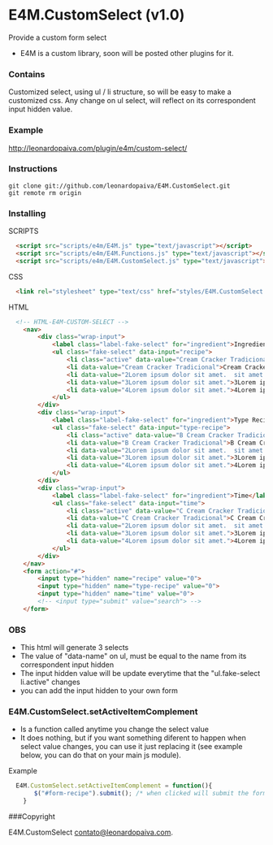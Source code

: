 E4M.CustomSelect (v1.0)
=========

Provide a custom form select 
- E4M is a custom library, soon will be posted other plugins for it.

### Contains
Customized select, using ul / li structure, so will be easy to make a customized css. Any change on ul select, will reflect on its correspondent input hidden value.

### Example
http://leonardopaiva.com/plugin/e4m/custom-select/


### Instructions
```
git clone git://github.com/leonardopaiva/E4M.CustomSelect.git
git remote rm origin
```
### Installing

SCRIPTS
```html
  <script src="scripts/e4m/E4M.js" type="text/javascript"></script>
  <script src="scripts/e4m/E4M.Functions.js" type="text/javascript"></script>
  <script src="scripts/e4m/E4M.CustomSelect.js" type="text/javascript"></script>
```
CSS
```html
  <link rel="stylesheet" type="text/css" href="styles/E4M.CustomSelect.css">
```
HTML
```html
  <!-- HTML-E4M-CUSTOM-SELECT -->
	<nav>
		<div class="wrap-input">
			<label class="label-fake-select" for="ingredient">Ingredient</label>
			<ul class="fake-select" data-input="recipe">
				<li class="active" data-value="Cream Cracker Tradicional">Cream Cracker Tradicional Tradicional</li>
				<li data-value="Cream Cracker Tradicional">Cream Cracker Tradicional</li>
				<li data-value="2Lorem ipsum dolor sit amet.  sit amet.  sit amet.">2Lorem ipsum dolor sit amet.  sit amet.  sit amet.</li>
				<li data-value="3Lorem ipsum dolor sit amet.">3Lorem ipsum dolor sit amet.</li>
				<li data-value="4Lorem ipsum dolor sit amet.">4Lorem ipsum dolor sit amet.</li>
			</ul>
		</div>
		<div class="wrap-input">
			<label class="label-fake-select" for="ingredient">Type Recipe</label>
			<ul class="fake-select" data-input="type-recipe">
				<li class="active" data-value="B Cream Cracker Tradicional">B Cream Cracker Tradicional Tradicional</li>
				<li data-value="B Cream Cracker Tradicional">B Cream Cracker Tradicional</li>
				<li data-value="2Lorem ipsum dolor sit amet.  sit amet.  sit amet.">2Lorem ipsum dolor sit amet.  sit amet.  sit amet.</li>
				<li data-value="3Lorem ipsum dolor sit amet.">3Lorem ipsum dolor sit amet.</li>
				<li data-value="4Lorem ipsum dolor sit amet.">4Lorem ipsum dolor sit amet.</li>
			</ul>
		</div>
		<div class="wrap-input">
			<label class="label-fake-select" for="ingredient">Time</label>
			<ul class="fake-select" data-input="time">
				<li class="active" data-value="C Cream Cracker Tradicional">C Cream Cracker Tradicional Tradicional</li>
				<li data-value="C Cream Cracker Tradicional">C Cream Cracker Tradicional</li>
				<li data-value="2Lorem ipsum dolor sit amet.  sit amet.  sit amet.">2Lorem ipsum dolor sit amet.  sit amet.  sit amet.</li>
				<li data-value="3Lorem ipsum dolor sit amet.">3Lorem ipsum dolor sit amet.</li>
				<li data-value="4Lorem ipsum dolor sit amet.">4Lorem ipsum dolor sit amet.</li>
			</ul>
		</div>
	</nav>
	<form action="#">
		<input type="hidden" name="recipe" value="0">
		<input type="hidden" name="type-recipe" value="0">
		<input type="hidden" name="time" value="0">
		<!-- <input type="submit" value="search"> -->
	</form>
```
### OBS
- This html will generate 3 selects
- The value of "data-name" on ul, must be equal to the name from its correspondent input hidden
- The input hidden value will be update everytime that the "ul.fake-select li.active" changes
- you can add the input hidden to your own form


### E4M.CustomSelect.setActiveItemComplement
- Is a function called anytime you change the select value
- It does nothing, but if you want something diferent to happen when select value changes, you can use it just replacing it (see example below, you can do that on your main js module).

Example
```js
  E4M.CustomSelect.setActiveItemComplement = function(){      
	   $("#form-recipe").submit(); /* when clicked will submit the form #form-recipe */
	}
```

###Copyright

E4M.CustomSelect contato@leonardopaiva.com.
